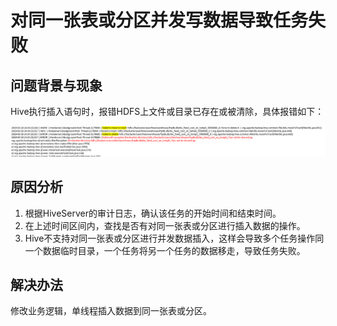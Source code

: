 # 对同一张表或分区并发写数据导致任务失败<a name="ZH-CN_TOPIC_0210454016"></a>

## 问题背景与现象<a name="zh-cn_topic_0167276002_section1511554917485"></a>

Hive执行插入语句时，报错HDFS上文件或目录已存在或被清除，具体报错如下：

![](figures/zh-cn_image_0167276397.png)

## 原因分析<a name="zh-cn_topic_0167276002_section1712535035913"></a>

1.  根据HiveServer的审计日志，确认该任务的开始时间和结束时间。
2.  在上述时间区间内，查找是否有对同一张表或分区进行插入数据的操作。
3.  Hive不支持对同一张表或分区进行并发数据插入，这样会导致多个任务操作同一个数据临时目录，一个任务将另一个任务的数据移走，导致任务失败。

## 解决办法<a name="zh-cn_topic_0167276002_section78323421615"></a>

修改业务逻辑，单线程插入数据到同一张表或分区。

